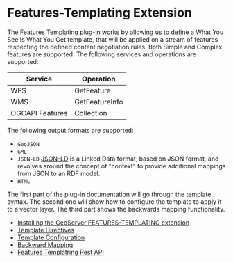 # Features-Templating Extension

The Features Templating plug-in works by allowing us to define a What You See Is What You Get template, that will be applied on a stream of features respecting the defined content negotiation rules. Both Simple and Complex features are supported. The following services and operations are supported:

| **Service**| **Operation**|
|-|-|
| WFS | GetFeature 
| WMS | GetFeatureInfo |
| OGCAPI Features | Collection |

The following output formats are supported:

-   `GeoJSON`
-   `GML`
-   `JSON-LD` [JSON-LD](https://json-ld.org) is a Linked Data format, based on JSON format, and revolves around the concept of "context" to provide additional mappings from JSON to an RDF model.
-   `HTML`

The first part of the plug-in documentation will go through the template syntax. The second one will show how to configure the template to apply it to a vector layer. The third part shows the backwards mapping functionality.

<div class="grid cards" markdown>

-   [Installing the GeoServer FEATURES-TEMPLATING extension](installing.md)
-   [Template Directives](directives.md)
-   [Template Configuration](configuration.md)
-   [Backward Mapping](querying.md)
-   [Features Templatring Rest API](rest.md)

</div>
